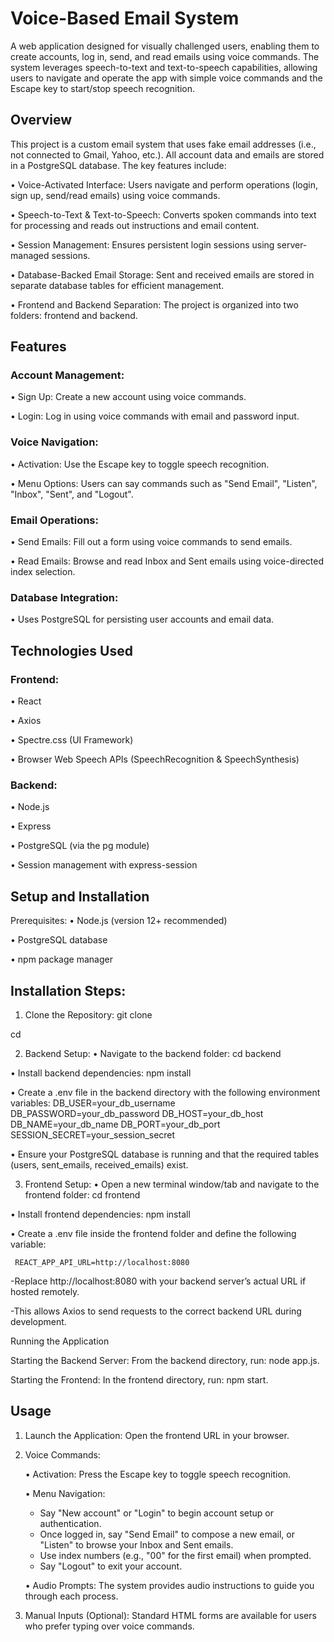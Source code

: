 # Voice-Based Email System

A web application designed for visually challenged users, enabling them to create accounts, log in, send, and read emails using voice commands. The system leverages speech-to-text and text-to-speech capabilities, allowing users to navigate and operate the app with simple voice commands and the Escape key to start/stop speech recognition.

## Overview

This project is a custom email system that uses fake email addresses (i.e., not connected to Gmail, Yahoo, etc.). All account data and emails are stored in a PostgreSQL database. The key features include:

 • Voice-Activated Interface: Users navigate and perform operations (login, sign up, send/read emails) using voice commands.

 • Speech-to-Text & Text-to-Speech: Converts spoken commands into text for processing and reads out instructions and email content.

 • Session Management: Ensures persistent login sessions using server-managed sessions.

 • Database-Backed Email Storage: Sent and received emails are stored in separate database tables for efficient management.

 • Frontend and Backend Separation: The project is organized into two folders: frontend and backend.


## Features

### Account Management: 
• Sign Up: Create a new account using voice commands. 

• Login: Log in using voice commands with email and password input.

### Voice Navigation: 
• Activation: Use the Escape key to toggle speech recognition. 

• Menu Options: Users can say commands such as "Send Email", "Listen", "Inbox", "Sent", and "Logout".

### Email Operations: 
• Send Emails: Fill out a form using voice commands to send emails.

• Read Emails: Browse and read Inbox and Sent emails using voice-directed index selection.

### Database Integration: 
• Uses PostgreSQL for persisting user accounts and email data.


## Technologies Used

### Frontend: 
• React 

• Axios 

• Spectre.css (UI Framework) 

• Browser Web Speech APIs (SpeechRecognition & SpeechSynthesis)

### Backend:
• Node.js

• Express

• PostgreSQL (via the pg module) 

• Session management with express-session


## Setup and Installation

Prerequisites: 
• Node.js (version 12+ recommended) 

• PostgreSQL database

• npm package manager

## Installation Steps:

1. Clone the Repository: 
git clone <repository-url> 

cd <repository-directory>


2. Backend Setup: 
• Navigate to the backend folder: cd backend 

• Install backend dependencies: npm install 

• Create a .env file in the backend directory with the following environment variables:        DB_USER=your_db_username DB_PASSWORD=your_db_password DB_HOST=your_db_host DB_NAME=your_db_name DB_PORT=your_db_port SESSION_SECRET=your_session_secret 

• Ensure your PostgreSQL database is running and that the required tables (users, sent_emails, received_emails) exist.


3. Frontend Setup: 
• Open a new terminal window/tab and navigate to the frontend folder: cd frontend 

• Install frontend dependencies: npm install

• Create a .env file inside the frontend folder and define the following variable:

     REACT_APP_API_URL=http://localhost:8080

   -Replace http://localhost:8080 with your backend server’s actual URL if hosted remotely.

   -This allows Axios to send requests to the correct backend URL during development.


Running the Application

Starting the Backend Server: From the backend directory, run: node app.js.

Starting the Frontend: In the frontend directory, run: npm start.

## Usage

1. Launch the Application: Open the frontend URL in your browser.


2. Voice Commands: 

    • Activation: Press the Escape key to toggle speech recognition. 

    • Menu Navigation: 
     - Say "New account" or "Login" to begin account setup or authentication.  
     - Once logged in, say "Send Email" to compose a new email, or "Listen" to browse your Inbox and Sent emails.  
     - Use index numbers (e.g., "00" for the first email) when prompted.  
     - Say "Logout" to exit your account. 

    • Audio Prompts: The system provides audio instructions to guide you through each process.


3. Manual Inputs (Optional): Standard HTML forms are available for users who prefer typing over voice commands.